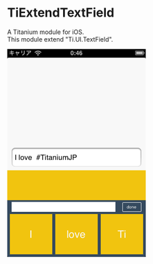 TiExtendTextField
======================
A Titanium module for iOS.  
This module extend "Ti.UI.TextField".  

![screenshot](./screen.png)
